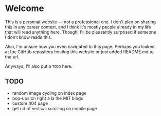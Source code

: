 # Welcome

This is a personal website — not a professional one. I don't plan on sharing this in any career context, and I think it's mostly people already in my life that will read anything here. Though, I'll be pleasantly surprised if someone I don't know reads this.

Also, I'm unsure how you even navigated to this page. Perhaps you looked at the GitHub repository hosting this website or just added README.md to the url.

Anyways, I'll also put a `TODO` here.

## TODO

- random image cycling on index page
- pop-ups on right a la the MIT blogs
- custom 404 page
- get rid of vertical scrolling on mobile page
